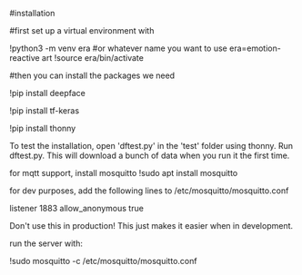 #installation

#first set up a virtual environment with

!python3 -m venv era #or whatever name you want to use era=emotion-reactive art
!source era/bin/activate

#then you can install the packages we need

!pip install deepface

!pip install tf-keras

!pip install thonny

To test the installation, open 'dftest.py' in the 'test' folder using thonny.
Run dftest.py.
This will download a bunch of data when you run it the first time.

for mqtt support, install mosquitto
!sudo apt install mosquitto

for dev purposes, add the following lines to /etc/mosquitto/mosquitto.conf

listener 1883
allow_anonymous true

Don't use this in production! This just makes it easier when in development.

run the server with:

!sudo mosquitto -c /etc/mosquitto/mosquitto.conf
